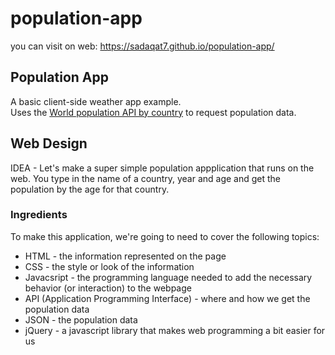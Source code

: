 # population-app
you can visit on web: https://sadaqat7.github.io/population-app/

Population App
-------------

A basic client-side weather app example.  
Uses the [World population API by country](http://api.population.io/) to request population data.

## Web Design

IDEA - Let's make a super simple population appplication that runs on the web. You type in the name of a country, year and age and get the population by the age for that country. 

### Ingredients
To make this application, we're going to need to cover the following topics:
  * HTML - the information represented on the page
  * CSS - the style or look of the information
  * Javacsript - the programming language needed to add the necessary behavior (or interaction) to the webpage
  * API (Application Programming Interface) - where and how we get the population data
  * JSON - the population data
  * jQuery - a javascript library that makes web programming a bit easier for us

